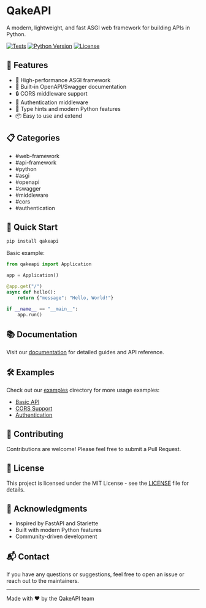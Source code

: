 # QakeAPI

A modern, lightweight, and fast ASGI web framework for building APIs in Python.

[![Tests](https://github.com/Craxti/qakeapi/actions/workflows/tests.yml/badge.svg)](https://github.com/Craxti/qakeapi/actions/workflows/tests.yml)
[![Python Version](https://img.shields.io/badge/python-3.8%2B-blue)](https://www.python.org/downloads/)
[![License](https://img.shields.io/badge/license-MIT-green)](LICENSE)

## 🌟 Features

- 🚀 High-performance ASGI framework
- 📝 Built-in OpenAPI/Swagger documentation
- 🔒 CORS middleware support
- 🔐 Authentication middleware
- 🎯 Type hints and modern Python features
- 📦 Easy to use and extend

## 📋 Categories

- #web-framework
- #api-framework
- #python
- #asgi
- #openapi
- #swagger
- #middleware
- #cors
- #authentication

## 🚀 Quick Start

```bash
pip install qakeapi
```

Basic example:

```python
from qakeapi import Application

app = Application()

@app.get("/")
async def hello():
    return {"message": "Hello, World!"}

if __name__ == "__main__":
    app.run()
```

## 📚 Documentation

Visit our [documentation](https://github.com/Craxti/qakeapi/wiki) for detailed guides and API reference.

## 🛠️ Examples

Check out our [examples](examples/) directory for more usage examples:

- [Basic API](examples/basic_app.py)
- [CORS Support](examples/cors_app.py)
- [Authentication](examples/auth_app.py)

## 🤝 Contributing

Contributions are welcome! Please feel free to submit a Pull Request.

## 📝 License

This project is licensed under the MIT License - see the [LICENSE](LICENSE) file for details.

## 🙏 Acknowledgments

- Inspired by FastAPI and Starlette
- Built with modern Python features
- Community-driven development

## 📬 Contact

If you have any questions or suggestions, feel free to open an issue or reach out to the maintainers.

---

Made with ❤️ by the QakeAPI team 